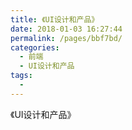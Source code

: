 ```yaml
---
title: 《UI设计和产品》
date: 2018-01-03 16:27:44
permalink: /pages/bbf7bd/
categories:
  - 前端
  - UI设计和产品
tags:
  - 
---
```


《UI设计和产品》